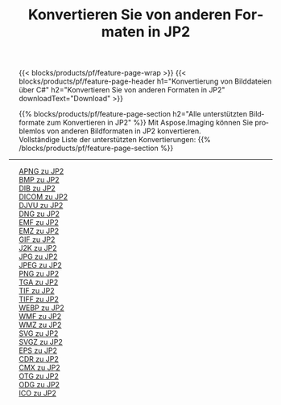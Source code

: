 ﻿---
title: Konvertieren Sie von anderen Formaten in JP2 
weight: 3920
url: /de/net/conversion/to/jp2 
lang: de
langdirlevel: 2
locales: zh-hans,ja,it,ru,de,es,fr,nl,id,lt,pl,pt,vi,tr,ko,zh-hant,ar,hi,th,sv,cs,uk,he
description: Mit Aspose.Imaging können Sie problemlos von anderen Formaten in JP2 konvertieren
---

{{< blocks/products/pf/feature-page-wrap >}}
{{< blocks/products/pf/feature-page-header h1="Konvertierung von Bilddateien über C#" h2="Konvertieren Sie von anderen Formaten in JP2" downloadText="Download" >}}


{{% blocks/products/pf/feature-page-section  h2="Alle unterstützten Bildformate zum Konvertieren in JP2" %}}
Mit Aspose.Imaging können Sie problemlos von anderen Bildformaten in JP2 konvertieren.
<br/>
Vollständige Liste der unterstützten Konvertierungen:
{{% /blocks/products/pf/feature-page-section %}}
<div class="container-fluid productfamilypage bg-gray">
    <div class="convertypes bg-gray agp-content section">
        <div class="container">
		<hr style="margin-left:-20px;"/>
		<div class="row other-converters">
		    <div class='col-md-2 other-converter remove-lp remove-rp'><a href="/imaging/de/net/conversion/apng-to-jp2" >APNG zu JP2</a></div>
<div class='col-md-2 other-converter remove-lp remove-rp'><a href="/imaging/de/net/conversion/bmp-to-jp2" >BMP zu JP2</a></div>
<div class='col-md-2 other-converter remove-lp remove-rp'><a href="/imaging/de/net/conversion/dib-to-jp2" >DIB zu JP2</a></div>
<div class='col-md-2 other-converter remove-lp remove-rp'><a href="/imaging/de/net/conversion/dicom-to-jp2" >DICOM zu JP2</a></div>
<div class='col-md-2 other-converter remove-lp remove-rp'><a href="/imaging/de/net/conversion/djvu-to-jp2" >DJVU zu JP2</a></div>
<div class='col-md-2 other-converter remove-lp remove-rp'><a href="/imaging/de/net/conversion/dng-to-jp2" >DNG zu JP2</a></div>
<div class='col-md-2 other-converter remove-lp remove-rp'><a href="/imaging/de/net/conversion/emf-to-jp2" >EMF zu JP2</a></div>
<div class='col-md-2 other-converter remove-lp remove-rp'><a href="/imaging/de/net/conversion/emz-to-jp2" >EMZ zu JP2</a></div>
<div class='col-md-2 other-converter remove-lp remove-rp'><a href="/imaging/de/net/conversion/gif-to-jp2" >GIF zu JP2</a></div>
<div class='col-md-2 other-converter remove-lp remove-rp'><a href="/imaging/de/net/conversion/j2k-to-jp2" >J2K zu JP2</a></div>
<div class='col-md-2 other-converter remove-lp remove-rp'><a href="/imaging/de/net/conversion/jpg-to-jp2" >JPG zu JP2</a></div>
<div class='col-md-2 other-converter remove-lp remove-rp'><a href="/imaging/de/net/conversion/jpeg-to-jp2" >JPEG zu JP2</a></div>
<div class='col-md-2 other-converter remove-lp remove-rp'><a href="/imaging/de/net/conversion/png-to-jp2" >PNG zu JP2</a></div>
<div class='col-md-2 other-converter remove-lp remove-rp'><a href="/imaging/de/net/conversion/tga-to-jp2" >TGA zu JP2</a></div>
<div class='col-md-2 other-converter remove-lp remove-rp'><a href="/imaging/de/net/conversion/tif-to-jp2" >TIF zu JP2</a></div>
<div class='col-md-2 other-converter remove-lp remove-rp'><a href="/imaging/de/net/conversion/tiff-to-jp2" >TIFF zu JP2</a></div>
<div class='col-md-2 other-converter remove-lp remove-rp'><a href="/imaging/de/net/conversion/webp-to-jp2" >WEBP zu JP2</a></div>
<div class='col-md-2 other-converter remove-lp remove-rp'><a href="/imaging/de/net/conversion/wmf-to-jp2" >WMF zu JP2</a></div>
<div class='col-md-2 other-converter remove-lp remove-rp'><a href="/imaging/de/net/conversion/wmz-to-jp2" >WMZ zu JP2</a></div>
<div class='col-md-2 other-converter remove-lp remove-rp'><a href="/imaging/de/net/conversion/svg-to-jp2" >SVG zu JP2</a></div>
<div class='col-md-2 other-converter remove-lp remove-rp'><a href="/imaging/de/net/conversion/svgz-to-jp2" >SVGZ zu JP2</a></div>
<div class='col-md-2 other-converter remove-lp remove-rp'><a href="/imaging/de/net/conversion/eps-to-jp2" >EPS zu JP2</a></div>
<div class='col-md-2 other-converter remove-lp remove-rp'><a href="/imaging/de/net/conversion/cdr-to-jp2" >CDR zu JP2</a></div>
<div class='col-md-2 other-converter remove-lp remove-rp'><a href="/imaging/de/net/conversion/cmx-to-jp2" >CMX zu JP2</a></div>
<div class='col-md-2 other-converter remove-lp remove-rp'><a href="/imaging/de/net/conversion/otg-to-jp2" >OTG zu JP2</a></div>
<div class='col-md-2 other-converter remove-lp remove-rp'><a href="/imaging/de/net/conversion/odg-to-jp2" >ODG zu JP2</a></div>
<div class='col-md-2 other-converter remove-lp remove-rp'><a href="/imaging/de/net/conversion/ico-to-jp2" >ICO zu JP2</a></div>
                </div>
        </div>
    </div>
</div>
<br/>

